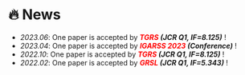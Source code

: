 # 🔥 News
- *2023.06*: One paper is accepted by ***<font color="red">TGRS</font> (JCR Q1, IF=8.125)*** !
- *2023.04*: One paper is accepted by ***<font color="red">IGARSS 2023</font> (Conference)*** !
- *2022.10*: One paper is accepted by ***<font color="red">TGRS</font> (JCR Q1, IF=8.125)*** !
- *2022.02*: One paper is accepted by ***<font color="red">GRSL</font> (JCR Q1, IF=5.343)*** !
